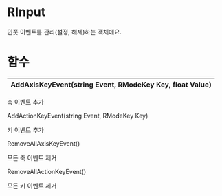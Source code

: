 # **RInput**


인풋 이벤트를 관리(설정, 해제)하는 객체에요. 
# **함수**

| **AddAxisKeyEvent(string Event, RModeKey Key, float Value)** |
| :--- |

축 이벤트 추가 

AddActionKeyEvent(string Event, RModeKey Key) 

키 이벤트 추가 

RemoveAllAxisKeyEvent() 

모든 축 이벤트 제거 

RemoveAllActionKeyEvent() 

모든 키 이벤트 제거 

